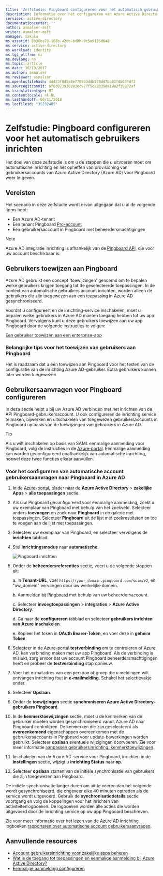 ```yaml
---
title: 'Zelfstudie: Pingboard configureren voor het automatisch gebruikers inrichten met Azure Active Directory | Microsoft Docs'
description: Informatie over het configureren van Azure Active Directory voor het automatisch inrichten en gebruikersaccounts aan Pingboard ongedaan in te richten.
services: active-directory
documentationcenter: ''
author: asmalser-msft
writer: asmalser-msft
manager: sakula
ms.assetid: 0b38ee73-168b-42cb-bd8b-9c5e5126d648
ms.service: active-directory
ms.workload: identity
ms.tgt_pltfrm: na
ms.devlang: na
ms.topic: article
ms.date: 10/19/2017
ms.author: asmalser
ms.reviewer: asmalser
ms.openlocfilehash: 4d483f045a8e778953ddb578dd7bb81fdb05fdf2
ms.sourcegitcommit: 6f6d073930203ec977f5c283358a19a2f39872af
ms.translationtype: MT
ms.contentlocale: nl-NL
ms.lasthandoff: 06/11/2018
ms.locfileid: "35292405"
---
```

# <a name="tutorial-configure-pingboard-for-automatic-user-provisioning"></a>Zelfstudie: Pingboard configureren voor het automatisch gebruikers inrichten

Het doel van deze zelfstudie is om u de stappen die u uitvoeren moet om automatische inrichting en het opheffen van provisioning van gebruikersaccounts van Azure Active Directory (Azure AD) voor Pingboard weer te geven.

## <a name="prerequisites"></a>Vereisten

Het scenario in deze zelfstudie wordt ervan uitgegaan dat u al de volgende items hebt:

*   Een Azure AD-tenant
*   Een tenant Pingboard [Pro-account](https://pingboard.com/pricing) 
*   Een gebruikersaccount in Pingboard met beheerdersmachtigingen 

> [!NOTE] 
> Azure AD integratie inrichting is afhankelijk van de [Pingboard API](`https://your_domain.pingboard.com/scim/v2`), die voor uw account beschikbaar is.

## <a name="assign-users-to-pingboard"></a>Gebruikers toewijzen aan Pingboard

Azure AD gebruikt een concept 'toewijzingen' genoemd om te bepalen welke gebruikers krijgen toegang tot de geselecteerde toepassingen. In de context van automatische gebruikers account inrichten, worden alleen de gebruikers die zijn toegewezen aan een toepassing in Azure AD gesynchroniseerd. 

Voordat u configureert en de inrichting-service inschakelen, moet u bepalen welke gebruikers in Azure AD moeten toegang hebben tot uw app Pingboard. Vervolgens kunt u deze gebruikers toewijzen aan uw app Pingboard door de volgende instructies te volgen:

[Een gebruiker toewijzen aan een enterprise-app](manage-apps/assign-user-or-group-access-portal.md)

### <a name="important-tips-for-assigning-users-to-pingboard"></a>Belangrijke tips voor het toewijzen van gebruikers aan Pingboard

Het is raadzaam dat u één toewijzen aan Pingboard voor het testen van de configuratie van de inrichting Azure AD-gebruiker. Extra gebruikers kunnen later worden toegewezen.

## <a name="configure-user-provisioning-to-pingboard"></a>Gebruikersaanvragen voor Pingboard configureren 

In deze sectie helpt u bij uw Azure AD verbinden met het inrichten van de API Pingboard-gebruikersaccount. U ook configureren de inrichting service te maken, bijwerken en uitschakelen van toegewezen gebruikersaccounts in Pingboard op basis van de toewijzingen van gebruikers in Azure AD.

> [!TIP]
> Als u wilt inschakelen op basis van SAML eenmalige aanmelding voor Pingboard, volg de instructies in de [Azure-portal](https://portal.azure.com). Eenmalige aanmelding kan worden geconfigureerd onafhankelijk van automatische inrichting, hoewel deze twee functies elkaar aanvullen.

### <a name="to-configure-automatic-user-account-provisioning-to-pingboard-in-azure-ad"></a>Voor het configureren van automatische account gebruikersaanvragen naar Pingboard in Azure AD

1. In de [Azure-portal](https://portal.azure.com), blader naar de **Azure Active Directory** > **zakelijke Apps** > **alle toepassingen** sectie.

2. Als u al Pingboard geconfigureerd voor eenmalige aanmelding, zoekt u uw exemplaar van Pingboard met behulp van het zoekveld. Selecteer anders **toevoegen** en zoek naar **Pingboard** in de galerie met toepassingen. Selecteer **Pingboard** uit de lijst met zoekresultaten en toe te voegen aan de lijst met toepassingen.

3. Selecteer uw exemplaar van Pingboard, en selecteer vervolgens de **inrichten** tabblad.

4. Stel **Inrichtingsmodus** naar **automatische**.

    ![Pingboard inrichten](./media/active-directory-saas-pingboard-provisioning-tutorial/pingboardazureprovisioning.png)
    
5. Onder de **beheerdersreferenties** sectie, voert u de volgende stappen uit:

    a. In **Tenant-URL**, voer `https://your_domain.pingboard.com/scim/v2`, en "uw_domein" vervangen door uw werkelijke domein.

    b. Aanmelden bij [Pingboard](https://pingboard.com/) met behulp van uw beheerdersaccount.

    c. Selecteer **invoegtoepassingen** > **integraties** > **Azure Active Directory**.

    d. Ga naar de **configureren** tabblad en selecteer **gebruikers inrichten van Azure inschakelen**.

    e. Kopieer het token in **OAuth Bearer-Token**, en voer deze in **geheim Token**.

6. Selecteer in de Azure-portal **testverbinding** om te controleren of Azure AD, kan verbinding maken met uw app Pingboard. Als de verbinding is mislukt, zorg ervoor dat uw account Pingboard beheerdersmachtigingen heeft en probeer de **testverbinding** stap opnieuw.

7. Voer het e-mailadres van een persoon of groep die u meldingen wilt ontvangen inrichting fout in **e-mailmelding**. Schakel het selectievakje onder.

8. Selecteer **Opslaan**. 

9. Onder de **toewijzingen** sectie **synchroniseren Azure Active Directory-gebruikers Pingboard**.

10. In de **kenmerktoewijzingen** sectie, moet u de kenmerken van de gebruiker moeten worden gesynchroniseerd vanuit Azure AD naar Pingboard controleren. De kenmerken die zijn geselecteerd als **overeenkomend** eigenschappen overeenkomen met de gebruikersaccounts in Pingboard voor update-bewerkingen worden gebruikt. Selecteer **opslaan** eventuele wijzigingen doorvoeren. Zie voor meer informatie [aanpassen gebruikersinrichting, kenmerktoewijzingen](active-directory-saas-customizing-attribute-mappings.md).

11. Inschakelen van de Azure AD-service voor Pingboard, inrichten in de **instellingen** sectie, wijzigt u **inrichting Status** naar **op**.

12. Selecteer **opslaan** starten van de initiële synchronisatie van gebruikers die zijn toegewezen aan Pingboard.

De initiële synchronisatie langer duren om uit te voeren dan het volgende wordt gesynchroniseerd, die ongeveer elke 40 minuten optreden als de service wordt uitgevoerd. Gebruik de **synchronisatiedetails** sectie voortgang en volg de koppelingen voor het inrichten van activiteitenlogboeken. De logboeken worden alle acties die worden uitgevoerd door de inrichting service op uw app Pingboard beschreven.

Zie voor meer informatie over het lezen van de Azure AD inrichting logboeken [rapporteren over automatische account gebruikersaanvragen](active-directory-saas-provisioning-reporting.md).

## <a name="additional-resources"></a>Aanvullende resources

* [Account gebruikersinrichting voor zakelijke apps beheren](manage-apps/configure-automatic-user-provisioning-portal.md)
* [Wat is de toegang tot toepassingen en eenmalige aanmelding bij Azure Active Directory?](manage-apps/what-is-single-sign-on.md)
* [Eenmalige aanmelding configureren](active-directory-saas-pingboard-tutorial.md)
